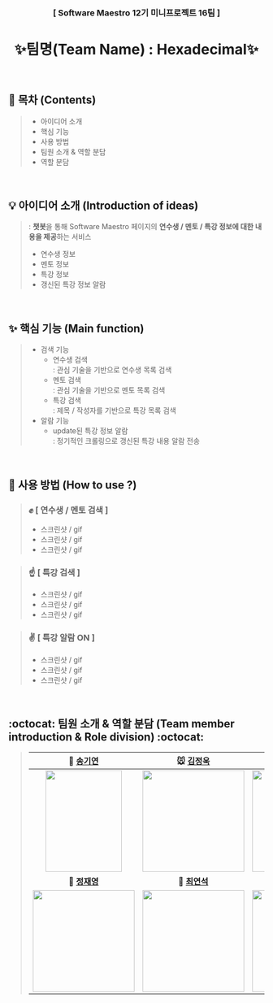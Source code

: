 <h3 align="center"> [ Software Maestro 12기 미니프로젝트 16팀 ] </h3>

<h1 align="center" font> <b>✨팀명(Team Name) : Hexadecimal✨</b> </h1>

<Br/>

## <b> :pushpin: 목차 (Contents) </b>

> - 아이디어 소개
> - 핵심 기능
> - 사용 방법
> - 팀원 소개 & 역할 분담
> - 역할 분담

<br>

## <b> 💡 아이디어 소개 (Introduction of ideas) </b>

> : <b>챗봇</b>을 통해 Software Maestro 페이지의 <b>연수생 / 멘토 / 특강 정보에 대한 내용을 제공</b>하는 서비스 <br>
> * 연수생 정보
> * 멘토 정보
> * 특강 정보
> * 갱신된 특강 정보 알람 

<br>

## <b> ✨ 핵심 기능 (Main function) </b>

> - 검색 기능
>   - 연수생 검색 <br>
>     : 관심 기술을 기반으로 연수생 목록 검색
>   - 멘토 검색 <br>
>     : 관심 기술을 기반으로 멘토 목록 검색
>   - 특강 검색 <br>
>     : 제목 / 작성자를 기반으로 특강 목록 검색
> - 알람 기능
>   - update된 특강 정보 알람 <br>
>     : 정기적인 크롤링으로 갱신된 특강 내용 알람 전송

<br>

## <b> 🤔 사용 방법 (How to use ?)</b>

> ### :fist: [ 연수생 / 멘토 검색 ]
>
> - 스크린샷 / gif
> - 스크린샷 / gif
> - 스크린샷 / gif

> ### :point_up: [ 특강 검색 ]
>
> - 스크린샷 / gif
> - 스크린샷 / gif
> - 스크린샷 / gif

> ### :v: [ 특강 알람 ON ]
>
> - 스크린샷 / gif
> - 스크린샷 / gif
> - 스크린샷 / gif

<br>

## <b> :octocat: 팀원 소개 & 역할 분담 (Team member introduction & Role division) :octocat: </b>

> |                                 **🎩 [송기연](https://github.com/Songkiyeon)**                                  |                                **:mouse: [김정욱](https://github.com/neity16)**                                 |                                 **☀️ [이재완](https://github.com/zwan2)**                                 |
> | :----------------------------------------------------------------------------------------------------------: | :----------------------------------------------------------------------------------------------------------: | :-----------------------------------------------------------------------------------------------------------: |
> | <img src="https://images.velog.io/images/neity16/post/2661704f-5ba9-4923-aa8c-1f156175db30/%E1%84%89%E1%85%A9%E1%86%BC%E1%84%80%E1%85%B5%E1%84%8B%E1%85%A7%E1%86%AB.jpg" width="150" height="200"/>| <img src="https://images.velog.io/images/neity16/post/af33e647-c2e6-489f-a989-78c18ff55f85/IMG_6604.jpg" width="200" height="200"/> | <img src="https://images.velog.io/images/neity16/post/64477f32-5f3c-49ba-bf7e-961190300987/%E1%84%8B%E1%85%B5%E1%84%8C%E1%85%A2%E1%84%8B%E1%85%AA%E1%86%AB.jpg"  width="200" height="200"/> |
> |                                 **🎩 [정재영](https://github.com/J-jaeyoung)**                                  |                                **🐧 [최연석](https://github.com/enixjm)**                                 |                                 **☀️ [홍희림](https://github.com/Henry-Hong)**                                 |
> | <img src="https://images.velog.io/images/neity16/post/af33e647-c2e6-489f-a989-78c18ff55f85/IMG_6604.jpg"  width="200" height="200"/> | <img src="https://images.velog.io/images/neity16/post/af33e647-c2e6-489f-a989-78c18ff55f85/IMG_6604.jpg"  width="200" height="200"/> | <img src="https://images.velog.io/images/neity16/post/a8950fcd-3cdc-49b4-ab8a-e25364ad9ba1/%E1%84%92%E1%85%A9%E1%86%BC%E1%84%92%E1%85%B4%E1%84%85%E1%85%B5%E1%86%B7.jpg" width="200" height="200"/> |
